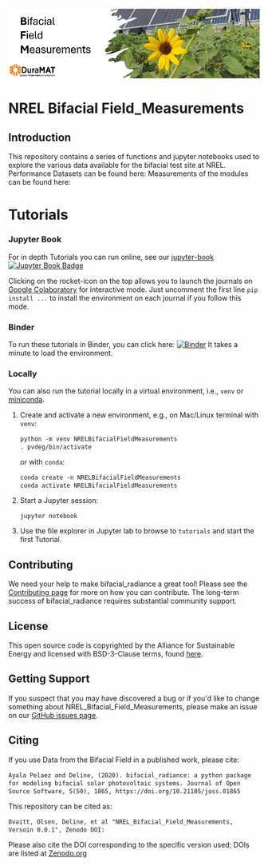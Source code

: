 ![logo](images/bifacialfield.png)

# NREL Bifacial Field_Measurements

## Introduction

This repository contains a series of functions and jupyter notebooks used to explore the various data available for the bifacial test site at NREL.
Performance Datasets can be found here:
Measurements of the modules can be found here:

Tutorials
=========

### Jupyter Book

For in depth Tutorials you can run online, see our [jupyter-book](https://nrel.github.io/PVDegradationTools/intro.html) [![Jupyter Book Badge](https://jupyterbook.org/badge.svg)](https://nrel.github.io/PVDegradationTools/intro.html)

Clicking on the rocket-icon on the top allows you to launch the journals on [Google Colaboratory](https://colab.research.google.com/) for interactive mode.
Just uncomment the first line `pip install ...`  to install the environment on each journal if you follow this mode.

### Binder

To run these tutorials in Binder, you can click here:
[![Binder](https://mybinder.org/badge_logo.svg)](https://mybinder.org/v2/gh/NREL/PVDegradationTools/main)
It takes a minute to load the environment.

### Locally

You can also run the tutorial locally in a virtual environment, i.e., `venv` or
[miniconda](https://docs.conda.io/en/latest/miniconda.html).

1. Create and activate a new environment, e.g., on Mac/Linux terminal with `venv`:
   ```
   python -m venv NRELBifacialFieldMeasurements
   . pvdeg/bin/activate
   ```
   or with `conda`:
   ```
   conda create -n NRELBifacialFieldMeasurements
   conda activate NRELBifacialFieldMeasurements
   ```

1. Start a Jupyter session:

   ```
   jupyter notebook
   ```

1. Use the file explorer in Jupyter lab to browse to `tutorials`
   and start the first Tutorial.


## Contributing

We need your help to make bifacial_radiance a great tool! Please see the [Contributing page](https://bifacial-radiance.readthedocs.io/en/stable/contributing.html) for more on how you can contribute. The long-term success of bifacial_radiance requires substantial community support.

## License

This open source code is copyrighted by the Alliance for Sustainable Energy and licensed with BSD-3-Clause terms, found [here](https://github.com/NREL/bifacial_radiance/blob/master/LICENSE).

## Getting Support

If you suspect that you may have discovered a bug or if you'd like to
change something about NREL_Bifacial_Field_Measurements, please make an issue on our
[GitHub issues page](https://github.com/Duramat/NREL_Bifacial_Field_Measurements/issues).

## Citing

If you use Data from the Bifacial Field in a published work, please cite:

    Ayala Pelaez and Deline, (2020). bifacial_radiance: a python package for modeling bifacial solar photovoltaic systems. Journal of Open Source Software, 5(50), 1865, https://doi.org/10.21105/joss.01865

This repository can be cited as:

    Ovaitt, Olsen, Deline, et al "NREL_Bifacial_Field_Measurements, Versoin 0.0.1", Zenodo DOI:

Please also cite the DOI corresponding to the specific version used; DOIs are listed at [Zenodo.org](https://zenodo.org/search?page=1&size=20&q=conceptrecid:3860349&all_versions&sort=-version)
